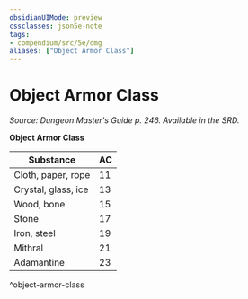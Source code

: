 ```yaml
---
obsidianUIMode: preview
cssclasses: json5e-note
tags:
- compendium/src/5e/dmg
aliases: ["Object Armor Class"]
---
```

# Object Armor Class
*Source: Dungeon Master's Guide p. 246. Available in the SRD.* 

**Object Armor Class**

| Substance | AC |
|-----------|----|
| Cloth, paper, rope | 11 |
| Crystal, glass, ice | 13 |
| Wood, bone | 15 |
| Stone | 17 |
| Iron, steel | 19 |
| Mithral | 21 |
| Adamantine | 23 |
^object-armor-class